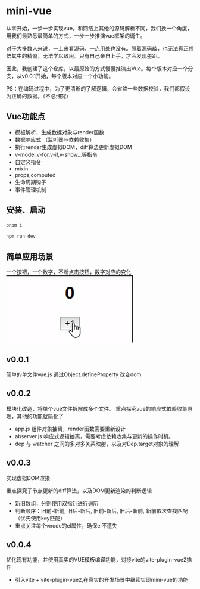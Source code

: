 # mini-vue
从零开始，一步一步实现vue。和网络上其他的源码解析不同，我们换一个角度，用我们最熟悉最简单的方式，一步一步推演vue框架的诞生。

对于大多数人来说，一上来看源码，一点用处也没有。照着源码敲，也无法真正领悟其中的精髓，无法学以致用。只有自己亲自上手，才会发现差距。

因此，我创建了这个仓库，以最原始的方式慢慢推演出Vue。每个版本对应一个分支，从v0.0.1开始，每个版本对应一个小功能。

PS：在编码过程中，为了更清晰的了解逻辑，会省略一些数据校验，我们都假设为正确的数据。（不必细究）


## Vue功能点
- 模板解析，生成数据对象与render函数
- 数据响应式 （监听器与依赖收集）
- 执行render生成虚拟DOM，diff算法更新虚拟DOM
- v-model,v-for,v-if,v-show...等指令
- 自定义指令
- mixin
- props,computed
- 生命周期钩子
- 事件管理机制


## 安装、启动
```bash
pnpm i
```

```bash
npm run dev
```
## 简单应用场景
一个按钮，一个数字，不断点击按钮，数字对应的变化
![show](./show.gif)

## v0.0.1
简单的单文件vue.js 通过Object.defineProperty 改变dom

## v0.0.2
模块化改造，将单个vue文件拆解成多个文件。
重点探究vue的响应式依赖收集原理，其他的功能就简化了

  - app.js 组件对象抽离，render函数需要重新设计
  - abserver.js 响应式逻辑抽离，需要考虑依赖收集与更新的操作时机。
  - dep 与 watcher 之间的多对多关系映射，以及对Dep.target对象的理解

## v0.0.3
实现虚拟DOM渲染

重点探究子节点更新的diff算法，以及DOM更新渲染的判断逻辑
  - 新旧数组，分别使用双指针进行遍历
  - 判断顺序：旧前-新前, 旧后-新后, 旧前-新后, 旧后-新前, 新前依次查找匹配（优先使用key匹配）
  - 重点关注每个vnode的el属性，确保el不遗失

## v0.0.4
优化现有功能，并使用真实的VUE模板编译功能，对接vite的vite-plugin-vue2插件

  - 引入vite + vite-plugin-vue2,在真实的开发场景中继续实现mini-vue的功能 

